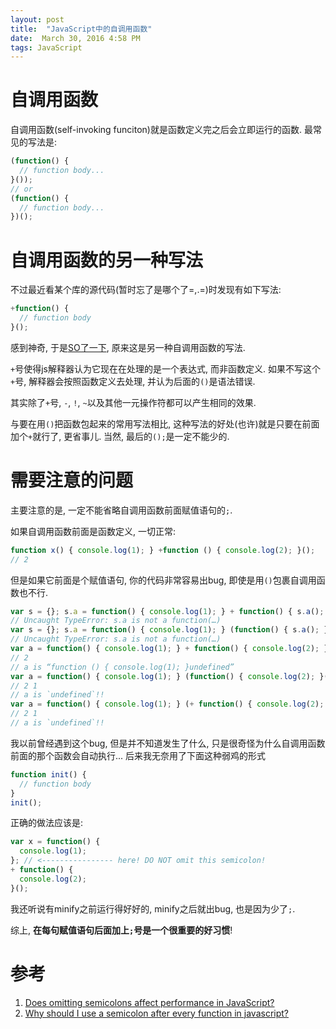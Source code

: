 ```yaml
---
layout: post
title:  "JavaScript中的自调用函数"
date:  March 30, 2016 4:58 PM
tags: JavaScript
---
```


# 自调用函数
自调用函数(self-invoking funciton)就是函数定义完之后会立即运行的函数. 最常见的写法是:

```js
(function() {
  // function body...
}());
// or
(function() {
  // function body...
})();
```

# 自调用函数的另一种写法
不过最近看某个库的源代码(暂时忘了是哪个了=,.=)时发现有如下写法:

```js
+function() {
  // function body
}();
```

感到神奇, 于是[SO了一下](http://stackoverflow.com/questions/13341698/javascript-plus-sign-in-front-of-function-name), 原来这是另一种自调用函数的写法.

`+`号使得js解释器认为它现在在处理的是一个表达式, 而非函数定义. 如果不写这个`+`号, 解释器会按照函数定义去处理, 并认为后面的`()`是语法错误.

其实除了`+`号, `-`, `!`, `~`以及其他一元操作符都可以产生相同的效果.

与要在用`()`把函数包起来的常用写法相比, 这种写法的好处(也许)就是只要在前面加个`+`就行了, 更省事儿. 当然, 最后的`();`是一定不能少的.

# 需要注意的问题

主要注意的是, 一定不能省略自调用函数前面赋值语句的`;`.

如果自调用函数前面是函数定义, 一切正常:

```js
function x() { console.log(1); } +function () { console.log(2); }();
// 2
```

但是如果它前面是个赋值语句, 你的代码非常容易出bug, 即使是用`()`包裹自调用函数也不行.

```js
var s = {}; s.a = function() { console.log(1); } + function() { s.a(); }();
// Uncaught TypeError: s.a is not a function(…)
var s = {}; s.a = function() { console.log(1); } (function() { s.a(); }());
// Uncaught TypeError: s.a is not a function(…)
var a = function() { console.log(1); } + function() { console.log(2); }();
// 2
// a is “function () { console.log(1); }undefined”
var a = function() { console.log(1); } (function() { console.log(2); }());
// 2 1
// a is `undefined`!!
var a = function() { console.log(1); } (+ function() { console.log(2); }());
// 2 1
// a is `undefined`!!
```

我以前曾经遇到这个bug, 但是并不知道发生了什么, 只是很奇怪为什么自调用函数前面的那个函数会自动执行... 后来我无奈用了下面这种弱鸡的形式

```js
function init() {
  // function body
}
init();
```

正确的做法应该是:

```js
var x = function() {
  console.log(1);
}; // <---------------- here! DO NOT omit this semicolon!
+ function() {
  console.log(2);
}();
```

我还听说有minify之前运行得好好的, minify之后就出bug, 也是因为少了`;`.

综上, **在每句赋值语句后面加上`;`号是一个很重要的好习惯**!

# 参考

1. [Does omitting semicolons affect performance in JavaScript?](http://stackoverflow.com/questions/14379946/does-omitting-semicolons-affect-performance-in-javascript)
2. [Why should I use a semicolon after every function in javascript?](http://stackoverflow.com/questions/1834642/why-should-i-use-a-semicolon-after-every-function-in-javascript)